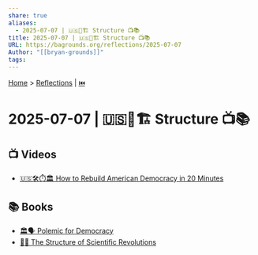 ```yaml
---
share: true
aliases:
  - 2025-07-07 | 🇺🇸🔬🏗️ Structure 📺📚
title: 2025-07-07 | 🇺🇸🔬🏗️ Structure 📺📚
URL: https://bagrounds.org/reflections/2025-07-07
Author: "[[bryan-grounds]]"
tags: 
---
```

[Home](../index.md) > [Reflections](./index.md) | [⏮️](./2025-07-06.md)  
# 2025-07-07 | 🇺🇸🔬🏗️ Structure 📺📚  
## 📺 Videos  
- [🇺🇸🛠️⏱️🏛️ How to Rebuild American Democracy in 20 Minutes](../videos/how-to-rebuild-american-democracy-in-20-minutes.md)  
  
## 📚 Books  
- [🏛️🗣️ Polemic for Democracy](../books/polemic-for-democracy.md)  
- [🔬🔄 The Structure of Scientific Revolutions](../books/the-structure-of-scientific-revolutions.md)